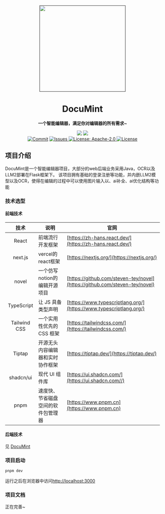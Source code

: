 <p align="center">
    <a href="" target="_blank">
      <img src="https://s1.ax1x.com/2023/07/02/pCDR0W4.png" width="280" />
    </a>
</p>

<h1 align="center">DocuMint</h1>
<p align="center"><strong>一个智能编辑器，满足你对编辑器的所有需求~</strong></p>

<div align="center">
    <a href="https://github.com/LyQing63/DocuMintWeb"><img src="https://img.shields.io/badge/github-项目地址-yellow.svg?style=plasticr"></a>
    <a href="https://github.com/LyQing63/DocuMint"><img src="https://img.shields.io/badge/后端-项目地址-blueviolet.svg?style=plasticr"></a>
    <a href="https://github.com/LyQing63/DocuMintWeb/commits" target="_blank"><br>
    <a href="https://github.com/LyQing63/DocuMintWeb/commits" target="_blank">
        <img alt="Commit" src="https://img.shields.io/github/commit-activity/m/LyQing63/DocuMintWeb"></a>
    <a href="https://github.com/LyQing63/DocuMintWeb/issues" target="_blank">
        <img alt="Issues" src="https://img.shields.io/github/issues/LyQing63/DocuMintWeb">
    </a> 
    <a href="https://github.com/LyQing63/DocuMintWeb/blob/master/LICENSE" target="_blank">
        <img alt="License: Apache-2.0" src="https://img.shields.io/badge/License-Apache--2.0-blue.svg">
    </a> 
    <a href="https://github.com/LyQing63/DocuMintWeb/stargazers" target="_blank">
        <img alt="License" src="https://img.shields.io/github/stars/LyQing63/DocuMintWeb.svg?style=social">
    </a>
</div>

## 项目介绍

DocuMint是一个智能编辑器项目，大部分的web后端业务采用Java，OCR以及LLM2部署在Flask框架下。
该项目拥有基础的登录注册等功能，并内嵌LLM2模型以及OCR，使得在编辑的过程中可以使用图片输入以、ai补全、ai优化结构等功能


### 技术选型

#### 前端技术

|      技术      | 说明                       | 官网                                                                         |
|:------------:|--------------------------|----------------------------------------------------------------------------|
|    React     | 前端流行开发框架                 | [https://zh-hans.react.dev/](https://zh-hans.react.dev/)                   |
|   next.js    | vercel的react框架           | [https://nextjs.org/](https://nextjs.org/)                                 |
|    novel     | 一个仿写notion的编辑开源项目        | [https://github.com/steven-tey/novel](https://github.com/steven-tey/novel) |
|  TypeScript  | 让 JS 具备类型声明              | [https://www.typescriptlang.org/](https://www.typescriptlang.org/)                                        |
| Tailwind CSS | 一个实用性优先的 CSS 框架            | [https://tailwindcss.com/](https://tailwindcss.com/)                       |
|    Tiptap    | 开源无头内容编辑器和实时协作框架 | [https://tiptap.dev/](https://tiptap.dev/)                                 | 
|  shadcn/ui   | 现代 UI 组件库           | [https://ui.shadcn.com/](https://ui.shadcn.com//)                       |
|     pnpm     | 速度快、节省磁盘空间的软件包管理器        | [https://www.pnpm.cn](https://www.pnpm.cn)                                 |

#### 后端技术

见 [DocuMint](https://github.com/LyQing63/DocuMint#后端技术)

### 项目启动
```bash
pnpm dev
```
运行之后在浏览器中访问[http://localhost:3000](http://localhost:3000)

### 项目文档

正在完善~

